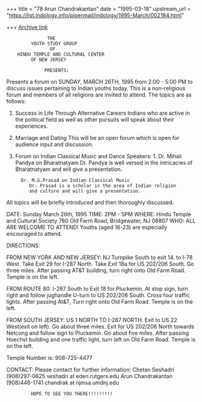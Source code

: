 +++
title = "78 Arun Chandrakantan"
date = "1995-03-18"
upstream_url = "https://list.indology.info/pipermail/indology/1995-March/002184.html"

+++
[Archive link](https://list.indology.info/pipermail/indology/1995-March/002184.html)


                   THE 
             YOUTH STUDY GROUP
                    OF
        HINDU TEMPLE AND CULTURAL CENTER   
             OF NEW JERSEY

                  PRESENTS:


Presents a forum on SUNDAY, MARCH 26TH, 1995 from 2:00 - 5:00 PM to discuss 
issues pertaining to Indian youths today. This is a non-religious forum and 
members of all religions are invited to attend. The topics are as follows: 


1.  Success in Life Through Alternative Careers
   Indians who are active in the political field as well as other 
   pursuits will speak about their experiences. 

2.  Marriage and Dating
   This will be an open forum which is open for audience input and 
   discussion.

3.  Forum on Indian Classical Music and Dance
   Speakers: 
        1. Dr. Mihali Pandya on Bharatnatyam
             Dr. Pandya is well versed in the intricacies of 
             Bharatnatyam and will give a presentation.

          Dr. M.G.Prasad on Indian Classical Music
             Dr. Prasad is a scholar in the area of Indian religion
             and culture and will give a presentation.

All topics will be briefly introduced and then thoroughly discussed.

DATE:        Sunday March 26th, 1995
TIME:        2PM - 5PM
WHERE:
   Hindu Temple and Cultural Society
   780 Old Farm Road, 
   Bridgewater, NJ 08807
WHO:
   ALL ARE WELCOME TO ATTEND!
   Youths (aged 16-23) are especially encouraged to attend.

DIRECTIONS:

FROM NEW YORK AND NEW JERSEY:
    NJ Turnpike South to exit 14, to I-78 West. Take Exit 29 for I-287 North.
    Take Exit 18a for US 202/206 South. Go three miles. After passing AT&T 
    building, turn right onto Old Farm Road. Temple is on the left.

FROM ROUTE 80:
     I-287 South to Exit 18 for Pluckemin. At stop sign, turn right and
follow
     jughandle U-turn to US 202/206 South. Cross four traffic lights. After 
     passing At&T, Turn right onto Old Farm Road. Temple is on the left.

FROM SOUTH JERSEY:
      US 1 NORTH TO I-287 NORTH. Exit to US 22 West(exit on left). Go about 
      three miles. Exit for US 202/206 North towards Netcong and follow sign
      to Pluckemin. Go about five miles. After passing Hoechst building and
      one traffic light, turn left on Old Farm Road. Temple is on the left.

   Temple Number is: 908-725-4477

CONTACT:
   Please contact for further information:
Chetan Seshadri        (908)297-0825       seshadri at eden.rutgers.edu
Arun Chandrakantan     (908)446-1741       chandrak at njmsa.umdnj.edu

             HOPE TO SEE YOU THERE!!!!!!!!!






